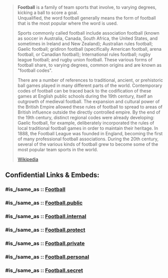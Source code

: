 ﻿---
aliases:
- Football
- soccer
has_id_wikidata: Q2736
---

> **Football** is a family of team sports that involve, to varying degrees, kicking a ball to score a goal.  
> Unqualified, the word football generally means the form of football that is the most popular where the word is used. 
> 
> Sports commonly called football include association football 
> (known as soccer in Australia, Canada, South Africa, the United States, and sometimes in Ireland and New Zealand); 
> Australian rules football; Gaelic football; 
> gridiron football (specifically American football, arena football, or Canadian football); 
> International rules football; rugby league football; and rugby union football. 
> These various forms of football share, to varying degrees, common origins and are known as "football codes".
>
> There are a number of references to traditional, ancient, or prehistoric ball games played in many different parts of the world. Contemporary codes of football can be traced back to the codification of these games at English public schools during the 19th century, itself an outgrowth of medieval football. The expansion and cultural power of the British Empire allowed these rules of football to spread to areas of British influence outside the directly controlled empire. By the end of the 19th century, distinct regional codes were already developing: Gaelic football, for example, deliberately incorporated the rules of local traditional football games in order to maintain their heritage. In 1888, the Football League was founded in England, becoming the first of many professional football associations. During the 20th century, several of the various kinds of football grew to become some of the most popular team sports in the world.
>
> [Wikipedia](https://en.wikipedia.org/wiki/Football)


## Confidential Links & Embeds: 

### #is_/same_as :: [Football](/_Standards/Society/Communication/Media/Performing_Arts/Sport/Team_Sport/Football.md) 

### #is_/same_as :: [Football.public](/_public/Society/Communication/Media/Performing_Arts/Sport/Team_Sport/Football.public.md) 

### #is_/same_as :: [Football.internal](/_internal/Society/Communication/Media/Performing_Arts/Sport/Team_Sport/Football.internal.md) 

### #is_/same_as :: [Football.protect](/_protect/Society/Communication/Media/Performing_Arts/Sport/Team_Sport/Football.protect.md) 

### #is_/same_as :: [Football.private](/_private/Society/Communication/Media/Performing_Arts/Sport/Team_Sport/Football.private.md) 

### #is_/same_as :: [Football.personal](/_personal/Society/Communication/Media/Performing_Arts/Sport/Team_Sport/Football.personal.md) 

### #is_/same_as :: [Football.secret](/_secret/Society/Communication/Media/Performing_Arts/Sport/Team_Sport/Football.secret.md)

